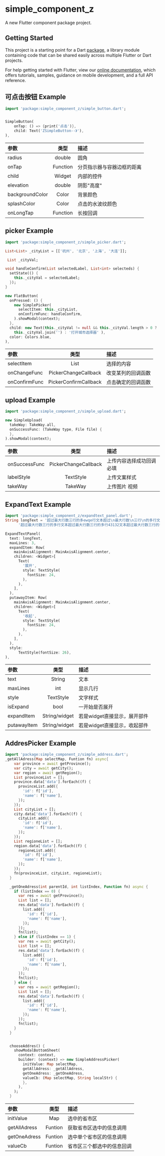 # simple_component_z

A new Flutter component package project.

## Getting Started

This project is a starting point for a Dart
[package](https://flutter.dev/developing-packages/),
a library module containing code that can be shared easily across
multiple Flutter or Dart projects.

For help getting started with Flutter, view our 
[online documentation](https://flutter.dev/docs), which offers tutorials, 
samples, guidance on mobile development, and a full API reference.


## 可点击按钮 Example

```dart
import 'package:simple_component_z/simple_button.dart';
```

```dart

SimpleButton(
    onTap: () => {print('点击')},
    child: Text('ZSimpleButton--》'),
),
```

| 参数            | 类型             |           描述     |
| :------------ |:---------------:| :-----|
| radius | double  | 圆角 |
| onTap | Function | 分页指示器与容器边框的距离 |
| child | Widget | 内部的控件 |
| elevation | double | 阴影"高度" |
| backgroundColor | Color | 背景颜色 |
| splashColor | Color | 点击的水波纹颜色 |
| onLongTap | Function | 长按回调 |


## picker Example
```dart
import 'package:simple_component_z/simple_picker.dart';
```

```dart
List<List> _cityList = [['杭州', '北京', '上海', '大连']];

 List _cityVal;

void handleConfirm(List selectedLabel, List<int> selecteds) {
  setState(() {
    this._cityVal = selectedLabel;
  });
}

new FlatButton(
  onPressed: () {
    new SimplePicker(
      selectItem: this._cityList,
      onConfirmFunc: handleConfirm,
    ).showModal(context);
  },
  child: new Text(this._cityVal != null && this._cityVal.length > 0 ?
    this._cityVal.join('') : '打开城市选择器' ),
  color: Colors.blue,
),
```
| 参数            | 类型             |           描述     |
| :------------ |:---------------:| :-----|
| selectItem | List  | 选择的内容 |
| onChangeFunc | PickerChangeCallback | 改变某列的回调函数 |
| onConfirmFunc | PickerConfirmCallback | 点击确定的回调函数 |

## upload Example
```dart
import 'package:simple_component_z/simple_upload.dart';

new SimpleUpload(
  takeWay: TakeWay.all,
  onSuccessFunc: (TakeWay type, File file) {
  },
).showModal(context);
```

| 参数            | 类型             |           描述     |
| :------------ |:---------------:| :-----|
| onSuccessFunc | PickerChangeCallback | 上传内容选择成功回调 必填 |
| labelStyle | TextStyle | 上传文案样式 |
| takeWay | TakeWay | 上传图片 视频 |


## ExpandText Example

```dart
import 'package:simple_component_z/expandtext_panel.dart';
String longText = '超过最大行数三行的多ewqe行文本超过\n最大行数\n三行\n的多行文本超过最大行数三行的多行文本'
      '超过最大行数三行的多行文本超过最大行数三行的多行43132文本超过最大行数三行的多行文本超过最大行数三行的多行文本';

ExpandTextPanel(
  text: longText,
  maxLines: 3,
  expandItem: Row(
    mainAxisAlignment: MainAxisAlignment.center,
    children: <Widget>[
      Text(
        '展开',
        style: TextStyle(
          fontSize: 24,
        ),
      ),
    ],
  ),
  putawayItem: Row(
    mainAxisAlignment: MainAxisAlignment.center,
    children: <Widget>[
      Text(
        '收起',
        style: TextStyle(
          fontSize: 24,
        ),
      ),
    ],
  ),
  style:
      TextStyle(fontSize: 26),
),
```

| 参数            | 类型             |           描述     |
| :------------ |:---------------:| :-----|
| text | String | 文本 |
| maxLines | int | 显示几行 |
| style | TextStyle | 文字样式 |
| isExpand | bool | 一开始是否展开  |
| expandItem | String/widget | 若是widget直接显示，展开部件  |
| putawayItem | String/widget | 若是widget直接显示，收起部件  |



## AddresPicker Example

```dart
import 'package:simple_component_z/simple_address.dart';
_getAllAdress(Map selectMap, Funtion fn) async{
    var province = await getProvince();
    var city = await getCity();
    var region = await getRegion();
    List provinceList = [];
    province.data['data'].forEach((f) {
      provinceList.add({
        'id': f['id'],
        'name': f['name'],
      });
    });
    List cityList = [];
    city.data['data'].forEach((f) {
      cityList.add({
        'id': f['id'],
        'name': f['name'],
      });
    });
    List regioneList = [];
    region.data['data'].forEach((f) {
      regioneList.add({
        'id': f['id'],
        'name': f['name'],
      });
    });
    fn(provinceList, cityList, regioneList);
  }

  _getOneAdress(int parentId, int listIndex, Function fn) async {
    if (listIndex == 0) {
      var res = await getProvince();
      List list = [];
      res.data['data'].forEach((f) {
        list.add({
          'id': f['id'],
          'name': f['name'],
        });
      });
      fn(list);
    } else if (listIndex == 1) {
      var res = await getCity();
      List list = [];
      res.data['data'].forEach((f) {
        list.add({
          'id': f['id'],
          'name': f['name'],
        });
      });
      fn(list);
    } else {
      var res = await getRegion();
      List list = [];
      res.data['data'].forEach((f) {
        list.add({
          'id': f['id'],
          'name': f['name'],
        });
      });
      fn(list);
    }
  }


  chooseAddres() {
    showModalBottomSheet(
      context: context,
      builder: (context) => new SimpleAddressPicker(
        initValue: Map selectMap,
        getAllAdress: _getAllAdress,
        getOneAdress: _getOneAdress,
        valueCb: (Map selectMap, String localStr) {
        },
      ),
    );
  }
```

| 参数            | 类型             |           描述     |
| :------------ |:---------------:| :-----|
| initValue | Map | 选中的省市区 |
| getAllAdress | Funtion | 获取省市区选中的信息调用 |
| getOneAdress | Funtion | 选中单个省市区的信息调用 |
| valueCb | Funtion | 省市区三个都选中的信息回调  |



